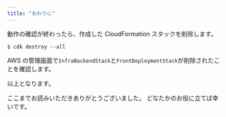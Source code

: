 ```yaml
---
title: "おわりに"
---
```


動作の確認が終わったら、作成した CloudFormation スタックを削除します。

```shell: ./infra-backend
$ cdk destroy --all
```

AWS の管理画面で`InfraBackendStack`と`FrontDeploymentStack`が削除されたことを確認します。

以上となります。

ここまでお読みいただきありがとうございました。
どなたかのお役に立てば幸いです。
